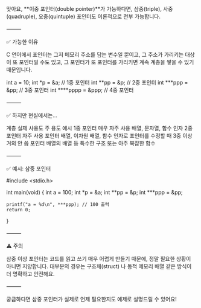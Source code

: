 맞아요, **이중 포인터(double pointer)**가 가능하다면, 삼중(triple), 사중(quadruple), 오중(quintuple) 포인터도 이론적으로 전부 가능합니다.

⸻

✅ 가능한 이유

C 언어에서 포인터는 그저 메모리 주소를 담는 변수일 뿐이고,
그 주소가 가리키는 대상이 또 포인터일 수도 있고,
그 포인터가 또 포인터를 가리키면 계속 계층을 쌓을 수 있기 때문입니다.

int a = 10;
int *p = &a;          // 1중 포인터
int **pp = &p;        // 2중 포인터
int ***ppp = &pp;     // 3중 포인터
int ****pppp = &ppp;  // 4중 포인터


⸻

✅ 하지만 현실에서는…

계층	실제 사용도	주 용도 예시
1중 포인터	매우 자주 사용	배열, 문자열, 함수 인자
2중 포인터	자주 사용	포인터 배열, 이차원 배열, 함수 인자로 포인터를 수정할 때
3중 이상	거의 안 씀	포인터 배열의 배열 등 특수한 구조 또는 아주 복잡한 함수


⸻

✅ 예시: 삼중 포인터

#include <stdio.h>

int main(void) {
    int a = 100;
    int *p = &a;
    int **pp = &p;
    int ***ppp = &pp;

    printf("a = %d\n", ***ppp); // 100 출력
    return 0;
}


⸻

⚠️ 주의

삼중 이상 포인터는 코드를 읽고 쓰기 매우 어렵게 만들기 때문에,
정말 필요한 상황이 아니면 지양합니다.
대부분의 경우는 구조체(struct) 나 동적 메모리 배열 같은 방식이 더 명확하고 안전해요.

⸻

궁금하다면 삼중 포인터가 실제로 언제 필요한지도 예제로 설명드릴 수 있어요!